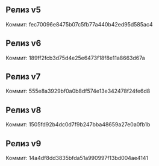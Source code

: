 ## Релиз v5
Коммит: fec70096e8475b07c5fb77a440b42ed95d585ac4
## Релиз v6
Коммит: 189ff2fcb3d75d4e25e6473f18f8e11a8663d67a
## Релиз v7
Коммит: 555e8a3929bf0a0b8df574e13e342478f24fe6d8
## Релиз v8
Коммит: 1505fd92b4dc0d7f9b247bba48659a27e0a0fb1b
## Релиз v9
Коммит: 14a4df8dd3835bfda51a990997f13bd004ae4141
